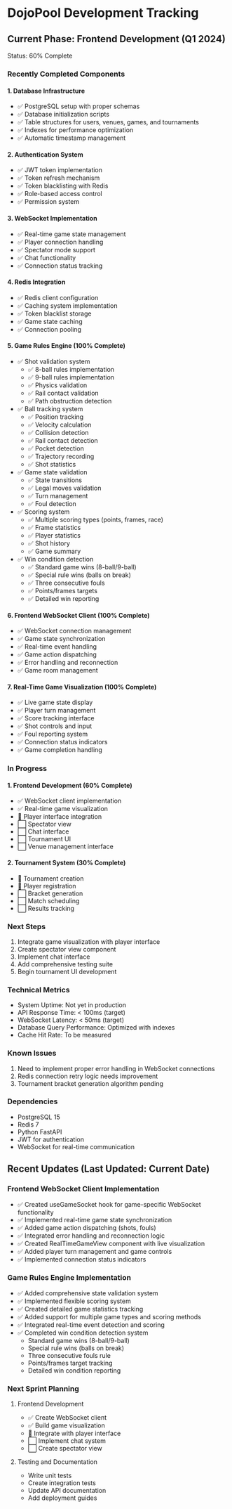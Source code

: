 # DojoPool Development Tracking

## Current Phase: Frontend Development (Q1 2024)
Status: 60% Complete

### Recently Completed Components

#### 1. Database Infrastructure
- ✅ PostgreSQL setup with proper schemas
- ✅ Database initialization scripts
- ✅ Table structures for users, venues, games, and tournaments
- ✅ Indexes for performance optimization
- ✅ Automatic timestamp management

#### 2. Authentication System
- ✅ JWT token implementation
- ✅ Token refresh mechanism
- ✅ Token blacklisting with Redis
- ✅ Role-based access control
- ✅ Permission system

#### 3. WebSocket Implementation
- ✅ Real-time game state management
- ✅ Player connection handling
- ✅ Spectator mode support
- ✅ Chat functionality
- ✅ Connection status tracking

#### 4. Redis Integration
- ✅ Redis client configuration
- ✅ Caching system implementation
- ✅ Token blacklist storage
- ✅ Game state caching
- ✅ Connection pooling

#### 5. Game Rules Engine (100% Complete)
- ✅ Shot validation system
  - ✅ 8-ball rules implementation
  - ✅ 9-ball rules implementation
  - ✅ Physics validation
  - ✅ Rail contact validation
  - ✅ Path obstruction detection
- ✅ Ball tracking system
  - ✅ Position tracking
  - ✅ Velocity calculation
  - ✅ Collision detection
  - ✅ Rail contact detection
  - ✅ Pocket detection
  - ✅ Trajectory recording
  - ✅ Shot statistics
- ✅ Game state validation
  - ✅ State transitions
  - ✅ Legal moves validation
  - ✅ Turn management
  - ✅ Foul detection
- ✅ Scoring system
  - ✅ Multiple scoring types (points, frames, race)
  - ✅ Frame statistics
  - ✅ Player statistics
  - ✅ Shot history
  - ✅ Game summary
- ✅ Win condition detection
  - ✅ Standard game wins (8-ball/9-ball)
  - ✅ Special rule wins (balls on break)
  - ✅ Three consecutive fouls
  - ✅ Points/frames targets
  - ✅ Detailed win reporting

#### 6. Frontend WebSocket Client (100% Complete)
- ✅ WebSocket connection management
- ✅ Game state synchronization
- ✅ Real-time event handling
- ✅ Game action dispatching
- ✅ Error handling and reconnection
- ✅ Game room management

#### 7. Real-Time Game Visualization (100% Complete)
- ✅ Live game state display
- ✅ Player turn management
- ✅ Score tracking interface
- ✅ Shot controls and input
- ✅ Foul reporting system
- ✅ Connection status indicators
- ✅ Game completion handling

### In Progress

#### 1. Frontend Development (60% Complete)
- ✅ WebSocket client implementation
- ✅ Real-time game visualization
- 🔄 Player interface integration
- ⬜ Spectator view
- ⬜ Chat interface
- ⬜ Tournament UI
- ⬜ Venue management interface

#### 2. Tournament System (30% Complete)
- 🔄 Tournament creation
- 🔄 Player registration
- ⬜ Bracket generation
- ⬜ Match scheduling
- ⬜ Results tracking

### Next Steps
1. Integrate game visualization with player interface
2. Create spectator view component
3. Implement chat interface
4. Add comprehensive testing suite
5. Begin tournament UI development

### Technical Metrics
- System Uptime: Not yet in production
- API Response Time: < 100ms (target)
- WebSocket Latency: < 50ms (target)
- Database Query Performance: Optimized with indexes
- Cache Hit Rate: To be measured

### Known Issues
1. Need to implement proper error handling in WebSocket connections
2. Redis connection retry logic needs improvement
3. Tournament bracket generation algorithm pending

### Dependencies
- PostgreSQL 15
- Redis 7
- Python FastAPI
- JWT for authentication
- WebSocket for real-time communication

## Recent Updates (Last Updated: Current Date)

### Frontend WebSocket Client Implementation
- ✅ Created useGameSocket hook for game-specific WebSocket functionality
- ✅ Implemented real-time game state synchronization
- ✅ Added game action dispatching (shots, fouls)
- ✅ Integrated error handling and reconnection logic
- ✅ Created RealTimeGameView component with live visualization
- ✅ Added player turn management and game controls
- ✅ Implemented connection status indicators

### Game Rules Engine Implementation
- ✅ Added comprehensive state validation system
- ✅ Implemented flexible scoring system
- ✅ Created detailed game statistics tracking
- ✅ Added support for multiple game types and scoring methods
- ✅ Integrated real-time event detection and scoring
- ✅ Completed win condition detection system
  - Standard game wins (8-ball/9-ball)
  - Special rule wins (balls on break)
  - Three consecutive fouls rule
  - Points/frames target tracking
  - Detailed win condition reporting

### Next Sprint Planning
1. Frontend Development
   - ✅ Create WebSocket client
   - ✅ Build game visualization
   - 🔄 Integrate with player interface
   - ⬜ Implement chat system
   - ⬜ Create spectator view

2. Testing and Documentation
   - Write unit tests
   - Create integration tests
   - Update API documentation
   - Add deployment guides 